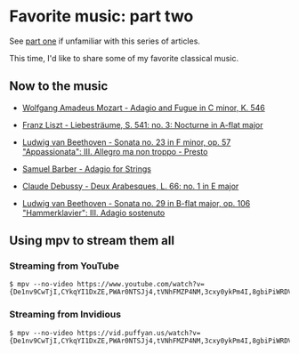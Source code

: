 # Favorite music: part two

See [part one](/favorite-music-part-one.html) if unfamiliar with this
series of articles.

This time, I'd like to share some of my favorite classical music.

## Now to the music

- [Wolfgang Amadeus Mozart - Adagio and Fugue in C minor, K. 546](https://vid.puffyan.us/watch?v=De1nv9CwTjI)

- [Franz Liszt - Liebesträume, S. 541: no. 3: Nocturne in A-flat major](https://vid.puffyan.us/watch?v=CYkqYI1DxZE)

- [Ludwig van Beethoven - Sonata no. 23 in F minor, op. 57 "Appassionata": III. Allegro ma non troppo - Presto](https://vid.puffyan.us/watch?v=PWAr0NTSJj4)

- [Samuel Barber - Adagio for Strings](https://vid.puffyan.us/watch?v=tVNhFMZP4NM)

- [Claude Debussy - Deux Arabesques, L. 66: no. 1 in E major](https://vid.puffyan.us/watch?v=3cxy0ykPm4I)

- [Ludwig van Beethoven - Sonata no. 29 in B-flat major, op. 106 "Hammerklavier": III. Adagio sostenuto](https://vid.puffyan.us/watch?v=8gbiPiWRDVw)

## Using mpv to stream them all

### Streaming from YouTube

	$ mpv --no-video https://www.youtube.com/watch?v={De1nv9CwTjI,CYkqYI1DxZE,PWAr0NTSJj4,tVNhFMZP4NM,3cxy0ykPm4I,8gbiPiWRDVw}


### Streaming from Invidious

	$ mpv --no-video https://vid.puffyan.us/watch?v={De1nv9CwTjI,CYkqYI1DxZE,PWAr0NTSJj4,tVNhFMZP4NM,3cxy0ykPm4I,8gbiPiWRDVw}
